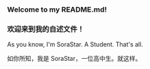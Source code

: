 ### Welcome to my README.md!
### 欢迎来到我的自述文件！

As you know, I'm SoraStar. A Student. That's all.

如你所知，我是 SoraStar，一位高中生。就这样。
